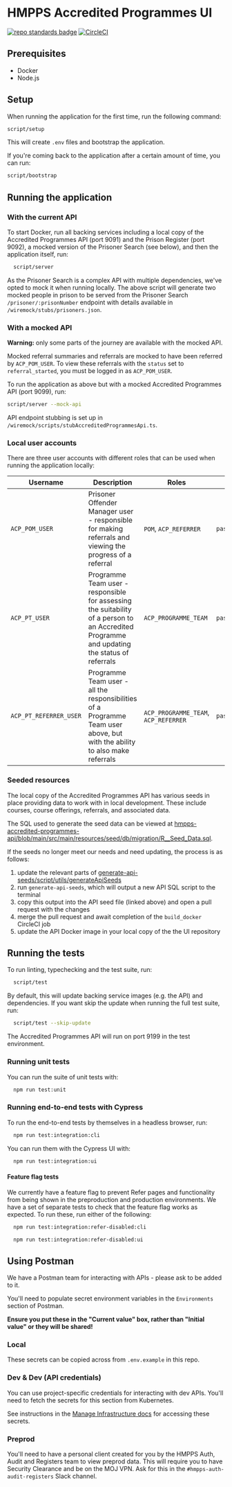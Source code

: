 # HMPPS Accredited Programmes UI

[![repo standards badge](https://img.shields.io/badge/dynamic/json?color=blue&style=flat&logo=github&label=MoJ%20Compliant&query=%24.result&url=https%3A%2F%2Foperations-engineering-reports.cloud-platform.service.justice.gov.uk%2Fapi%2Fv1%2Fcompliant_public_repositories%2Fhmpps-accredited-programmes-ui)](https://operations-engineering-reports.cloud-platform.service.justice.gov.uk/public-github-repositories.html#hmpps-accredited-programmes-ui 'Link to report')
[![CircleCI](https://circleci.com/gh/ministryofjustice/hmpps-accredited-programmes-ui/tree/main.svg?style=svg)](https://circleci.com/gh/ministryofjustice/hmpps-accredited-programmes-ui)

## Prerequisites

- Docker
- Node.js

## Setup

When running the application for the first time, run the following command:

```bash
script/setup
```

This will create `.env` files and bootstrap the application.

If you're coming back to the application after a certain amount of time, you can run:

```bash
script/bootstrap
```

## Running the application

### With the current API

To start Docker, run all backing services including a local copy of the Accredited Programmes API (port 9091) and the Prison Register (port 9092), a mocked version of the Prisoner Search (see below), and then the application itself, run:

```bash
  script/server
```

As the Prisoner Search is a complex API with multiple dependencies, we've opted to mock it when running locally. The above script will generate two mocked people in prison to be served from the Prisoner Search `/prisoner/:prisonNumber` endpoint with details available in `/wiremock/stubs/prisoners.json`.

### With a mocked API

**Warning:** only some parts of the journey are available with the mocked API.

Mocked referral summaries and referrals are mocked to have been referred by `ACP_POM_USER`. To view these referrals with the `status` set to `referral_started`, you must be logged in as `ACP_POM_USER`.

To run the application as above but with a mocked Accredited Programmes API (port 9099), run:

```bash
script/server --mock-api
```

API endpoint stubbing is set up in `/wiremock/scripts/stubAccreditedProgrammesApi.ts`.

### Local user accounts

There are three user accounts with different roles that can be used when running the application locally:

| Username               | Description                                                                                                                                 | Roles                                | Password         |
| ---------------------- | ------------------------------------------------------------------------------------------------------------------------------------------- | ------------------------------------ | ---------------- |
| `ACP_POM_USER`         | Prisoner Offender Manager user - responsible for making referrals and viewing the progress of a referral                                    | `POM`, `ACP_REFERRER`                | `password123456` |
| `ACP_PT_USER`          | Programme Team user - responsible for assessing the suitability of a person to an Accredited Programme and updating the status of referrals | `ACP_PROGRAMME_TEAM`                 | `password123456` |
| `ACP_PT_REFERRER_USER` | Programme Team user - all the responsibilities of a Programme Team user above, but with the ability to also make referrals                  | `ACP_PROGRAMME_TEAM`, `ACP_REFERRER` | `password123456` |

### Seeded resources

The local copy of the Accredited Programmes API has various seeds in place providing data to work with in local development. These include courses, course offerings, referrals, and associated data.

The SQL used to generate the seed data can be viewed at [hmpps-accredited-programmes-api/blob/main/src/main/resources/seed/db/migration/R\_\_Seed_Data.sql](https://github.com/ministryofjustice/hmpps-accredited-programmes-api/blob/main/src/main/resources/seed/db/migration/R__Seed_Data.sql).

If the seeds no longer meet our needs and need updating, the process is as follows:

1. update the relevant parts of [generate-api-seeds/script/utils/generateApiSeeds](https://github.com/ministryofjustice/hmpps-accredited-programmes-ui/blob/main/script/utils/generateApiSeeds)
1. run `generate-api-seeds`, which will output a new API SQL script to the terminal
1. copy this output into the API seed file (linked above) and open a pull request with the changes
1. merge the pull request and await completion of the `build_docker` CircleCI job
1. update the API Docker image in your local copy of the the UI repository

## Running the tests

To run linting, typechecking and the test suite, run:

```bash
  script/test
```

By default, this will update backing service images (e.g. the API) and
dependencies. If you want skip the update when running the full test suite, run:

```bash
  script/test --skip-update
```

The Accredited Programmes API will run on port 9199 in the test environment.

### Running unit tests

You can run the suite of unit tests with:

```bash
  npm run test:unit
```

### Running end-to-end tests with Cypress

To run the end-to-end tests by themselves in a headless browser, run:

```bash
  npm run test:integration:cli
```

You can run them with the Cypress UI with:

```bash
  npm run test:integration:ui
```

#### Feature flag tests

We currently have a feature flag to prevent Refer pages and functionality from
being shown in the preproduction and production environments. We have a set of
separate tests to check that the feature flag works as expected. To run these,
run either of the following:

```bash
  npm run test:integration:refer-disabled:cli
```

```bash
  npm run test:integration:refer-disabled:ui
```

## Using Postman

We have a Postman team for interacting with APIs - please ask to be added to it.

You'll need to populate secret environment variables in the `Environments`
section of Postman.

**Ensure you put these in the "Current value" box, rather than "Initial value"
or they will be shared!**

### Local

These secrets can be copied across from `.env.example` in this repo.

### Dev & Dev (API credentials)

You can use project-specific credentials for interacting with dev APIs. You'll
need to fetch the secrets for this section from Kubernetes.

See instructions in the [Manage Infrastructure
docs](./doc/how-to/manage-infrastructure.md#viewing-an-individual-set-of-secrets)
for accessing these secrets.

### Preprod

You'll need to have a personal client created for you by the HMPPS Auth, Audit
and Registers team to view preprod data. This will require you to have Security
Clearance and be on the MOJ VPN. Ask for this in the
`#hmpps-auth-audit-registers` Slack channel.
